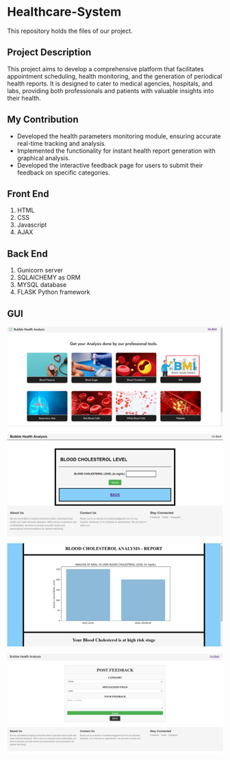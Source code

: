 # Healthcare-System

This repository holds the files of our project.

## Project Description

This project aims to develop a comprehensive platform that facilitates appointment scheduling, health monitoring, and the generation of periodical health reports. It is designed to cater to medical agencies, hospitals, and labs, providing both professionals and patients with valuable insights into their health.

## My Contribution

- Developed the health parameters monitoring module, ensuring accurate real-time tracking and analysis.
- Implemented the functionality for instant health report generation with graphical analysis.
- Developed the interactive feedback page for users to submit their feedback on specific categories.

## Front End
1. HTML
2. CSS
3. Javascript
4. AJAX

## Back End

1. Gunicorn server
2. SQLAlCHEMY as ORM 
3. MYSQL database
4. FLASK Python framework

## GUI

![parameters_page](https://github.com/TM153/Healthcare-System/blob/master/Images/parameters_page.png)

![form_sample](https://github.com/TM153/Healthcare-System/blob/master/Images/form_sample.png)

![report_sample](https://github.com/TM153/Healthcare-System/blob/master/Images/report_sample.png)

![feedback_form](https://github.com/TM153/Healthcare-System/blob/master/Images/feedback_form.png)

